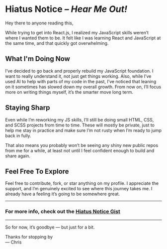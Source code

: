 # Hiatus Notice – *Hear Me Out!*

Hey there to anyone reading this,

While trying to get into React.js, I realized my JavaScript skills weren’t where I wanted them to be. It felt like I was learning React and JavaScript at the same time, and that quickly got overwhelming.

## What I'm Doing Now
I’ve decided to go back and properly rebuild my JavaScript foundation. I want to really understand it, not just get things working. Also, while I’ve used AI to help with parts of my code in the past, I’ve noticed that leaning on it sometimes has slowed down my overall growth. From now on, I’ll focus more on writing things myself, it’s the smarter move long term.

## Staying Sharp
Even while I’m reworking my JS skills, I’ll still be doing small HTML, CSS, and SCSS projects from time to time. These will mostly be private, just to help me stay in practice and make sure I’m not rusty when I’m ready to jump back in fully.

That also means you probably won’t be seeing any shiny new public repos from me for a while, at least not until I feel confident enough to build and share again.

## Feel Free To Explore
Feel free to contribute, fork, or star anything on my profile. I appreciate the support, and I’m genuinely excited to see where this journey takes me. I already have a feeling it’s going to be somewhere great.

---

### For more info, check out the [Hiatus Notice Gist](https://gist.github.com/Chris-Error-404/ab3ea708e2aa4c90e07e26f4c3124160)

---

So for now, it’s goodbye — but just for a bit.

Thanks for stopping by  
— Chris
